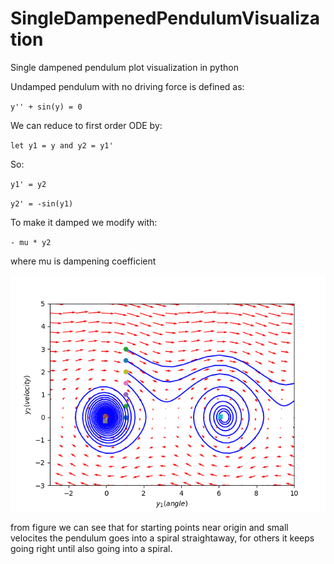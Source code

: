 # SingleDampenedPendulumVisualization
Single dampened pendulum plot visualization in python

Undamped pendulum with no driving force is defined as:

`y'' + sin(y) = 0`

We can reduce to first order ODE by:

`let y1 = y and y2 = y1'`

So:

`y1' = y2`

`y2' = -sin(y1)`

To make it damped we modify with:

`- mu * y2`

where mu is dampening coefficient


![Phase Portrait](/phase-portrait.png)

from figure we can see that for starting points near origin and small velocites the pendulum
goes into a spiral straightaway, for others it keeps going right until also going into a spiral.
